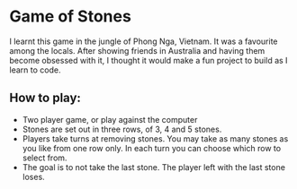 <h1>Game of Stones</h1>

I learnt this game in the jungle of Phong Nga, Vietnam. It was a favourite among the locals. After showing friends in Australia and having them become obsessed with it, I thought it would make a fun project to build as I learn to code.

<h2>How to play:</h2>

<ul>
  <li>Two player game, or play against the computer</li>
  <li>Stones are set out in three rows, of 3, 4 and 5 stones.</li>
  <li>Players take turns at removing stones. You may take as many stones as you like from one row only. In each turn you can choose which row to select from.</li>
  <li>The goal is to not take the last stone. The player left with the last stone loses.</li>
</ul>
